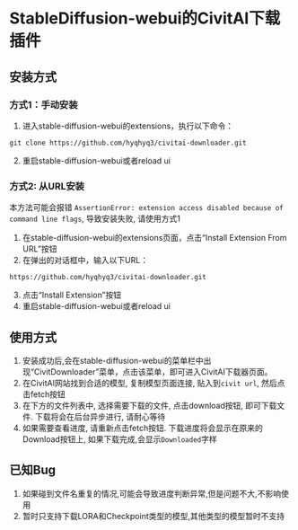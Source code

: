 # StableDiffusion-webui的CivitAI下载插件

## 安装方式
### 方式1：手动安装
1. 进入stable-diffusion-webui的extensions，执行以下命令：
```
git clone https://github.com/hyqhyq3/civitai-downloader.git
```
2. 重启stable-diffusion-webui或者reload ui


### 方式2: 从URL安装

本方法可能会报错 `AssertionError: extension access disabled because of command line flags`, 导致安装失败, 请使用方式1

1. 在stable-diffusion-webui的extensions页面，点击“Install Extension From URL”按钮
2. 在弹出的对话框中，输入以下URL：
```
https://github.com/hyqhyq3/civitai-downloader.git
```
3. 点击“Install Extension”按钮
4. 重启stable-diffusion-webui或者reload ui

## 使用方式
1. 安装成功后,会在stable-diffusion-webui的菜单栏中出现“CivitDownloader”菜单，点击该菜单，即可进入CivitAI下载器页面。
2. 在CivitAI网站找到合适的模型, 复制模型页面连接, 贴入到`civit url`, 然后点击fetch按钮
3. 在下方的文件列表中, 选择需要下载的文件, 点击download按钮, 即可下载文件. 下载将会在后台异步进行, 请耐心等待
4. 如果需要查看进度, 请重新点击fetch按钮. 下载进度将会显示在原来的Download按钮上, 如果下载完成,会显示`Downloaded`字样


## 已知Bug
1. 如果碰到文件名重复的情况,可能会导致进度判断异常,但是问题不大,不影响使用
2. 暂时只支持下载LORA和Checkpoint类型的模型,其他类型的模型暂时不支持